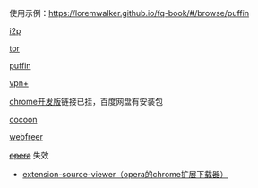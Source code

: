 
使用示例：https://loremwalker.github.io/fq-book/#/browse/puffin

[i2p](https://geti2p.net/zh/download)

[tor](https://www.torproject.org)

[puffin](https://www.puffinbrowser.com/)

[vpn+](https://www.freevpn.pw/en/)

[chrome开发版](https://github.com/jjqqkk/chromium)链接已挂，百度网盘有安装包

[cocoon](https://getcocoon.com/support/download)

[webfreer](https://www.webfreer.com/)

<s>[opera](https://www.opera.com/zh-cn)</s> 失效
  * [extension-source-viewer（opera的chrome扩展下载器）](https://addons.opera.com/zh-cn/extensions/details/extension-source-viewer/)

  
